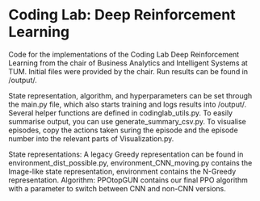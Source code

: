 # Coding Lab: Deep Reinforcement Learning
Code for the implementations of the Coding Lab Deep Reinforcement Learning from the chair of Business Analytics and Intelligent Systems at TUM.
Initial files were provided by the chair. Run results can be found in /output/.

State representation, algorithm, and hyperparameters can be set through the main.py file, which also starts training and logs results into /output/. Several helper functions are defined in codinglab_utils.py. To easily summarise output, you can use generate_summary_csv.py. To visualise episodes, copy the actions taken suring the episode and the episode number into the relevant parts of Visualization.py.

State representations: A legacy Greedy representation can be found in environment_dist_possible.py, environment_CNN_moving.py contains the Image-like state representation, environment contains the N-Greedy representation.
Algorithm: PPOtopGUN contains our final PPO algorithm with a parameter to switch between CNN and non-CNN versions.
